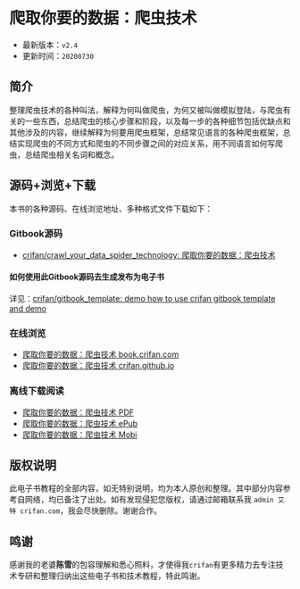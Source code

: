 # 爬取你要的数据：爬虫技术

* 最新版本：`v2.4`
* 更新时间：`20200730`

## 简介

整理爬虫技术的各种叫法，解释为何叫做爬虫，为何又被叫做模拟登陆，与爬虫有关的一些东西，总结爬虫的核心步骤和阶段，以及每一步的各种细节包括优缺点和其他涉及的内容，继续解释为何要用爬虫框架，总结常见语言的各种爬虫框架，总结实现爬虫的不同方式和爬虫的不同步骤之间的对应关系，用不同语言如何写爬虫，总结爬虫相关名词和概念。

## 源码+浏览+下载

本书的各种源码、在线浏览地址、多种格式文件下载如下：

### Gitbook源码

* [crifan/crawl_your_data_spider_technology: 爬取你要的数据：爬虫技术](https://github.com/crifan/crawl_your_data_spider_technology)

#### 如何使用此Gitbook源码去生成发布为电子书

详见：[crifan/gitbook_template: demo how to use crifan gitbook template and demo](https://github.com/crifan/gitbook_template)

### 在线浏览

* [爬取你要的数据：爬虫技术 book.crifan.com](http://book.crifan.com/books/crawl_your_data_spider_technology/website)
* [爬取你要的数据：爬虫技术 crifan.github.io](https://crifan.github.io/crawl_your_data_spider_technology/website)

### 离线下载阅读

* [爬取你要的数据：爬虫技术 PDF](http://book.crifan.com/books/crawl_your_data_spider_technology/pdf/crawl_your_data_spider_technology.pdf)
* [爬取你要的数据：爬虫技术 ePub](http://book.crifan.com/books/crawl_your_data_spider_technology/epub/crawl_your_data_spider_technology.epub)
* [爬取你要的数据：爬虫技术 Mobi](http://book.crifan.com/books/crawl_your_data_spider_technology/mobi/crawl_your_data_spider_technology.mobi)

## 版权说明

此电子书教程的全部内容，如无特别说明，均为本人原创和整理。其中部分内容参考自网络，均已备注了出处。如有发现侵犯您版权，请通过邮箱联系我 `admin 艾特 crifan.com`，我会尽快删除。谢谢合作。

## 鸣谢

感谢我的老婆**陈雪**的包容理解和悉心照料，才使得我`crifan`有更多精力去专注技术专研和整理归纳出这些电子书和技术教程，特此鸣谢。
